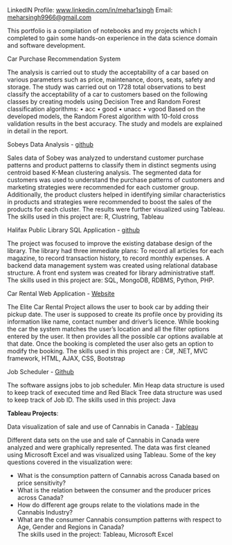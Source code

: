 LinkedIN Profile: www.linkedin.com/in/mehar1singh
Email: meharsingh9966@gmail.com


This portfolio is a compilation of notebooks and my projects which I completed to gain some hands-on experience in the data science domain and software development.

Car Purchase Recommendation System

The analysis is carried out to study the acceptability of a car based on various parameters such as price, maintenance, doors, seats, safety and storage. The study was carried out on 1728 total observations to best classify the acceptability of a car to customers based on the following classes by creating models using Decision Tree and Random Forest classification algorithms:
• acc
• good 
• unacc 
• vgood
Based on the developed models, the Random Forest algorithm with 10-fold cross validation results in the best accuracy. The study and models are explained in detail in the report.


Sobeys Data Analysis - [github](https://github.com/Mehar-singh96/Clustring-Analysis)

Sales data of Sobey was analyzed to understand customer purchase patterns and product patterns to classify them in distinct segments using centroid based K-Mean clustering analysis. The segmented data for customers was used to understand the purchase patterns of customers and marketing strategies were recommended for each customer group. Additionally, the product clusters helped in identifying similar characteristics in products and strategies were recommended to boost the sales of the products for each cluster. The results were further visualized using Tableau.
The skills used in this project are: R, Clustring, Tableau

Halifax Public Library SQL Application - [github](https://github.com/Mehar-singh96/Halifax_Public_Library_PHP_SQL_Application.git)

The project was focused to improve the existing database design of the library. The library had three immediate plans: To record all articles for each magazine, to record transaction history, to record monthly expenses. A backend data management system was created using relational database structure. A front end system was created for library administrative staff. 
The skills used in this project are: SQL, MongoDB, RDBMS, Python, PHP.


Car Rental Web Application - [Website](https://ellitecarrental20191214034251.azurewebsites.net/)

The Elite Car Rental Project allows the user to book car by adding their pickup date. The user is supposed to create its profile once by providing its information like name, contact number and driver’s licence. While booking the car the system matches the user’s location and all the filter options entered by the user. It then provides all the possible car options available at that date. Once the booking is completed the user also gets an option to modify the booking. 
The skills used in this project are : C#, .NET, MVC framework, HTML, AJAX, CSS, Bootstrap



Job Scheduler - [Github](https://github.com/Mehar-singh96/Job-Schedular.git)

The software assigns jobs to job scheduler. Min Heap data structure is used to keep track of executed time and Red Black Tree data structure was used to keep track of Job ID.
The skills used in this project: Java


<B>Tableau Projects</B>:


Data visualization of sale and use of Cannabis in Canada - [Tableau](https://public.tableau.com/profile/mehar.singh#!/vizhome/DataVizArt2020/Story1?publish=yes)

Different data sets on the use and sale of Cannabis in Canada were analyzed and were graphically represented. The data was first cleaned using Microsoft Excel and was visualized using Tableau. Some of the key questions covered in the visualization were:

- What is the consumption pattern of Cannabis across Canada based on price sensitivity? 
- What is the relation between the consumer and the producer prices across Canada? 
- How do different age groups relate to the violations made in the Cannabis Industry? 
- What are the consumer Cannabis consumption patterns with respect to Age, Gender and Regions in Canada?  
The skills used in the project: Tableau, Microsoft Excel








